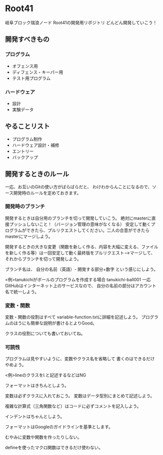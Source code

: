# Root41

岐阜ブロック瑞浪ノード Root41の開発用リポジトリ
どんどん開発していこう！

## 開発すべきもの

### プログラム

* オフェンス用
* ディフェンス・キーパー用
* テスト用プログラム

### ハードウェア

* 設計
* 実験データ

## やることリスト

* プログラム制作
* ハードウェア設計・補修
* エントリー
* バックアップ

## 開発するときのルール

一応、お互いのGitの使い方がばらばらだと、
わけわからんことになるので、ソース開発時のルールを定めておきます。

### 開発時のブランチ

開発するときは自分用のブランチを切って開発していこう。
絶対にmasterに直接プッシュしないこと！（バージョン管理の意味がなくなる）
安定して動くプログラムができたら、プルリクエストしてください。二人の合意ができたらmasterにマージしよう。

開発するときの大きな変更（関数を新しく作る、内容を大幅に変える、ファイルを新しく作る等）は一回安定して動く最終版をプルリクエスト-->マージして、それからブランチを切って開発しよう。

ブランチ名は、
自分の名前（英語）- 開発する部分+数字
という感じにしよう。

<例>tanukichiがボールのプログラムを作成する場合
tanukichi-ball001
一応GitHubはインターネット上のサービスなので、
自分の名前の部分はアカウント名で統一しよう。

### 変数・関数

変数・関数の役割はすべて
variable-function.txtに詳細を記述しよう。
プログラムのほうにも簡単な説明が書けるとよりGood。

クラスの役割についても書いておいてね。

### 可読性

プログラムは見やすいように、変数やクラス名を省略して
書くのはできるだけやめよう。

<例>lineのクラスをl.と記述するなどはNG

フォーマットはきちんとしよう。

変数は必ずクラスに入れておこう。
変数はデータ型別にまとめて記述しよう。

複雑な計算式（三角関数など）はコードに必ずコメントを記入しよう。

インデントはちゃんとしよう。

フォーマットはGoogleのガイドラインを基準とします。

むやみに変数や関数を作ったりしない。

defineを使ったマクロ関数はできるだけ使わない。